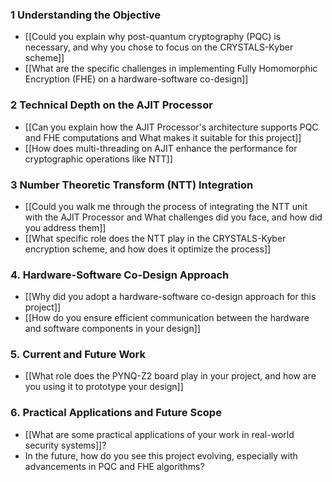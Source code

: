 
### 1 Understanding the Objective
- [[Could you explain why post-quantum cryptography (PQC) is necessary, and why you chose to focus on the CRYSTALS-Kyber scheme]]
- [[What are the specific challenges in implementing Fully Homomorphic Encryption (FHE) on a hardware-software co-design]]
### 2 Technical Depth on the AJIT Processor
- [[Can you explain how the AJIT Processor's architecture supports PQC and FHE computations and What makes it suitable for this project]]
- [[How does multi-threading on AJIT enhance the performance for cryptographic operations like NTT]]
### 3 Number Theoretic Transform (NTT) Integration
- [[Could you walk me through the process of integrating the NTT unit with the AJIT Processor and What challenges did you face, and how did you address them]]
- [[What specific role does the NTT play in the CRYSTALS-Kyber encryption scheme, and how does it optimize the process]]

### 4. **Hardware-Software Co-Design Approach**

- [[Why did you adopt a hardware-software co-design approach for this project]]
- [[How do you ensure efficient communication between the hardware and software components in your design]]

### 5. **Current and Future Work**

- [[What role does the PYNQ-Z2 board play in your project, and how are you using it to prototype your design]]

### 6. **Practical Applications and Future Scope**

- [[What are some practical applications of your work in real-world security systems]]?
- In the future, how do you see this project evolving, especially with advancements in PQC and FHE algorithms?
